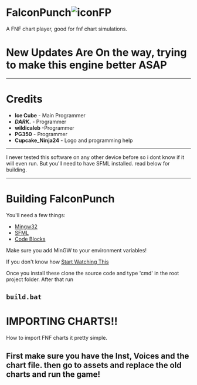 # FalconPunch![iconFP](https://user-images.githubusercontent.com/93060246/212763483-60d1f408-f0a5-45cd-bd1d-0628d9065c92.png)


A FNF chart player, good for fnf chart simulations.

# New Updates Are On the way, trying to make this engine better ASAP

-----------------------------------------------------------

# Credits

* **Ice Cube** - Main Programmer 
* **_DARK_.** -  Programmer
* **wildicaleb** -Programmer
* **PG350** - Programmer
* **Cupcake_Ninja24** - Logo and programming help
------------------------------------------------

I never tested this software on any other device before so i dont know if it will even run. But you'll need to have SFML installed. read below for building.

--------------------------------------------------------------------------------------------------------------------------------------------------------------------


# Building FalconPunch

You'll need a few things:

* [Mingw32](https://sourceforge.net/projects/mingw//)
* [SFML](https://www.sfml-dev.org/download/sfml/2.5.1/)
* [Code Blocks](https://sourceforge.net/projects/codeblocks/)

Make sure you add MinGW to your environment variables!

If you don't know how [Start Watching This](https://youtu.be/JsO58opI3SQ)

Once you install these clone the source code and type 'cmd' in the root project folder.
After that run 

```build.bat```
----------------------------------------------------------------------------
# IMPORTING CHARTS!!

How to import FNF charts it pretty simple.

First make sure you have the **Inst**, **Voices** and the chart file. then go to assets and replace the old charts and run the game!
------------------------------------
